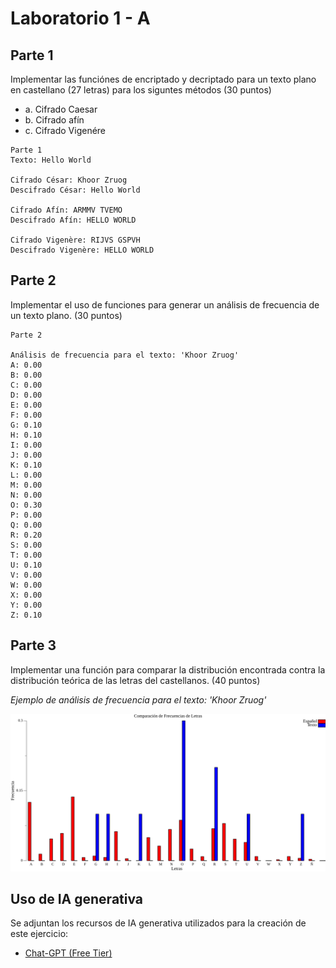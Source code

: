# Laboratorio 1 - A

## Parte 1

Implementar las funciónes de encriptado y decriptado para un texto plano en castellano (27 letras) para los siguntes métodos (30 puntos)

- a. Cifrado Caesar
- b. Cifrado afín
- c. Cifrado Vigenére

```text
Parte 1
Texto: Hello World

Cifrado César: Khoor Zruog
Descifrado César: Hello World

Cifrado Afín: ARMMV TVEMO
Descifrado Afín: HELLO WORLD

Cifrado Vigenère: RIJVS GSPVH
Descifrado Vigenère: HELLO WORLD
```

## Parte 2

Implementar el uso de funciones para generar un análisis de frecuencia de un texto plano. (30 puntos)

```text
Parte 2

Análisis de frecuencia para el texto: 'Khoor Zruog'
A: 0.00
B: 0.00
C: 0.00
D: 0.00
E: 0.00
F: 0.00
G: 0.10
H: 0.10
I: 0.00
J: 0.00
K: 0.10
L: 0.00
M: 0.00
N: 0.00
O: 0.30
P: 0.00
Q: 0.00
R: 0.20
S: 0.00
T: 0.00
U: 0.10
V: 0.00
W: 0.00
X: 0.00
Y: 0.00
Z: 0.10
```

## Parte 3

Implementar una función para comparar la distribución encontrada contra la distribución teórica de las letras del castellanos. (40 puntos)

*Ejemplo de análisis de frecuencia para el texto: 'Khoor Zruog'*

![Comparativa](https://github.com/markalbrand56/Cifrados-Repo/blob/main/Laboratorio-1-A/examples/comparativa-frecuencia.png)

## Uso de IA generativa

Se adjuntan los recursos de IA generativa utilizados para la creación de este ejercicio:

- [Chat-GPT (Free Tier)](https://chatgpt.com/share/679ffede-f904-8012-a61c-6aebd2547e08)